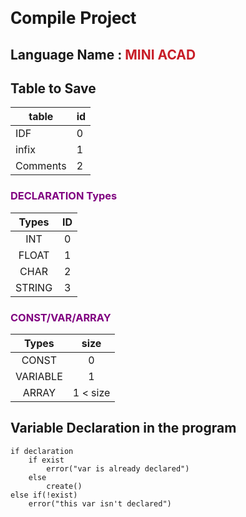 # <span style="font-family: ROBOTO">Compile Project</span>
## Language Name : <span style="color:rgb(200,30,40);">MINI ACAD </span>

## Table to Save
table | id
----|---
IDF | 0
infix | 1
Comments | 2

### **<span style="color:purple;">DECLARATION Types</span>**
Types	|   ID
:------:|:------:
INT |	0
FLOAT | 1
CHAR |  2 
STRING |    3

### **<span style="color:purple;">CONST/VAR/ARRAY</span>**

Types	|   size
:------:|:------:
CONST |	0
VARIABLE | 1
ARRAY |  1 < size 

## Variable Declaration in the program
    if declaration
        if exist
            error("var is already declared")
        else 
            create()
    else if(!exist)
        error("this var isn't declared")

